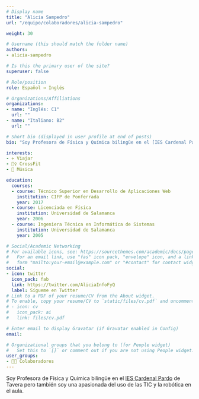 ```yaml
---
# Display name
title: "Alicia Sampedro"
url: "/equipo/colaboradores/alicia-sampedro"

weight: 30

# Username (this should match the folder name)
authors:
- alicia-sampedro

# Is this the primary user of the site?
superuser: false

# Role/position
role: Español ↔️ Inglés

# Organizations/Affiliations
organizations:
- name: "Inglés: C1"
  url: ""
- name: "Italiano: B2"
  url: ""  

# Short bio (displayed in user profile at end of posts)
bio: "Soy Profesora de Física y Química bilingüe en el [IES Cardenal Pardo](http://iescardenalpardotavera.centros.educa.jcyl.es/sitio/index.cgi) de Tavera pero también soy una apasionada del uso de las TIC y la robótica en el aula."

interests:
- ✈️ Viajar
- 🏋️‍♀️ CrossFit
- 🎵 Música

education:
  courses:
  - course: Técnico Superior en Desarrollo de Aplicaciones Web
    institution: CIFP de Ponferrada
    year: 2017
  - course: Licenciada en Física
    institution: Universidad de Salamanca
    year: 2006
  - course: Ingeniera Técnica en Informática de Sistemas
    institution: Universidad de Salamanca
    year: 2005

# Social/Academic Networking
# For available icons, see: https://sourcethemes.com/academic/docs/page-builder/#icons
#   For an email link, use "fas" icon pack, "envelope" icon, and a link in the
#   form "mailto:your-email@example.com" or "#contact" for contact widget.
social:
- icon: twitter
  icon_pack: fab
  link: https://twitter.com/AliciaInfoFyQ
  label: Sígueme en Twitter
# Link to a PDF of your resume/CV from the About widget.
# To enable, copy your resume/CV to `static/files/cv.pdf` and uncomment the lines below.
# - icon: cv
#   icon_pack: ai
#   link: files/cv.pdf

# Enter email to display Gravatar (if Gravatar enabled in Config)
email:

# Organizational groups that you belong to (for People widget)
#   Set this to `[]` or comment out if you are not using People widget.
user_groups:
- 🙌🏼 Colaboradores
---
```


Soy Profesora de Física y Química bilingüe en el [IES Cardenal Pardo](http://iescardenalpardotavera.centros.educa.jcyl.es/sitio/index.cgi) de Tavera pero también soy una apasionada del uso de las TIC y la robótica en el aula.